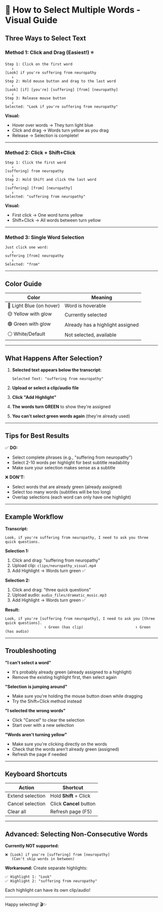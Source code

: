 # 📝 How to Select Multiple Words - Visual Guide

## Three Ways to Select Text

### Method 1: Click and Drag (Easiest!) ⭐
```
Step 1: Click on the first word
   ↓
[Look] if you're suffering from neuropathy
   ↓
Step 2: Hold mouse button and drag to the last word
   ↓
[Look] [if] [you're] [suffering] [from] [neuropathy]
   ↓
Step 3: Release mouse button
   ↓
Selected: "Look if you're suffering from neuropathy"
```

**Visual:**
- Hover over words → They turn light blue
- Click and drag → Words turn yellow as you drag
- Release → Selection is complete!

---

### Method 2: Click + Shift+Click
```
Step 1: Click the first word
   ↓
[suffering] from neuropathy
   ↓
Step 2: Hold Shift and click the last word
   ↓
[suffering] [from] [neuropathy]
   ↓
Selected: "suffering from neuropathy"
```

**Visual:**
- First click → One word turns yellow
- Shift+Click → All words between turn yellow

---

### Method 3: Single Word Selection
```
Just click one word:
   ↓
suffering [from] neuropathy
   ↓
Selected: "from"
```

---

## Color Guide

| Color | Meaning |
|-------|---------|
| 🔵 Light Blue (on hover) | Word is hoverable |
| 🟡 Yellow with glow | Currently selected |
| 🟢 Green with glow | Already has a highlight assigned |
| ⚪ White/Default | Not selected, available |

---

## What Happens After Selection?

1. **Selected text appears below the transcript:**
   ```
   Selected Text: "suffering from neuropathy"
   ```

2. **Upload or select a clip/audio file**

3. **Click "Add Highlight"**

4. **The words turn GREEN** to show they're assigned

5. **You can't select green words again** (they're already used)

---

## Tips for Best Results

✅ **DO:**
- Select complete phrases (e.g., "suffering from neuropathy")
- Select 2-10 words per highlight for best subtitle readability
- Make sure your selection makes sense as a subtitle

❌ **DON'T:**
- Select words that are already green (already assigned)
- Select too many words (subtitles will be too long)
- Overlap selections (each word can only have one highlight)

---

## Example Workflow

**Transcript:**
```
Look, if you're suffering from neuropathy, I need to ask you three quick questions.
```

**Selection 1:**
1. Click and drag: "suffering from neuropathy"
2. Upload clip: `clips/neuropathy_visual.mp4`
3. Add Highlight → Words turn green ✅

**Selection 2:**
1. Click and drag: "three quick questions"
2. Upload audio: `audio_files/dramatic_music.mp3`
3. Add Highlight → Words turn green ✅

**Result:**
```
Look, if you're [suffering from neuropathy], I need to ask you [three quick questions].
                  ↑ Green (has clip)                        ↑ Green (has audio)
```

---

## Troubleshooting

**"I can't select a word"**
- It's probably already green (already assigned to a highlight)
- Remove the existing highlight first, then select again

**"Selection is jumping around"**
- Make sure you're holding the mouse button down while dragging
- Try the Shift+Click method instead

**"I selected the wrong words"**
- Click "Cancel" to clear the selection
- Start over with a new selection

**"Words aren't turning yellow"**
- Make sure you're clicking directly on the words
- Check that the words aren't already green (assigned)
- Refresh the page if needed

---

## Keyboard Shortcuts

| Action | Shortcut |
|--------|----------|
| Extend selection | Hold **Shift** + Click |
| Cancel selection | Click **Cancel** button |
| Clear all | Refresh page (F5) |

---

## Advanced: Selecting Non-Consecutive Words

**Currently NOT supported:**
```
❌ [Look] if you're [suffering] from [neuropathy]
   (Can't skip words in between)
```

**Workaround:**
Create separate highlights:
```
✅ Highlight 1: "Look"
✅ Highlight 2: "suffering from neuropathy"
```

Each highlight can have its own clip/audio!

---

Happy selecting! 🎬✨

